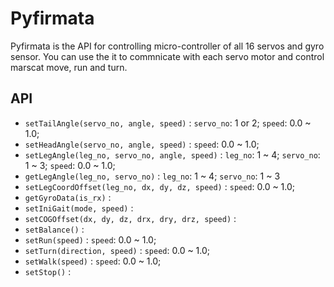 <!--
Copyright (c) 2019 Elephant Robotics, Inc. All rights reserved.

Using this MarsAI source code is subject to the terms and conditions of Apache 2.0 License. Check LICENSE for more information
-->

# Pyfirmata

Pyfirmata is the API for controlling micro-controller of all 16 servos and gyro sensor. You can use the it to commnicate with each servo motor and control marscat move, run and turn. 

## API
 * `setTailAngle(servo_no, angle, speed)` : `servo_no`: 1 or 2; `speed`: 0.0 ~ 1.0;
 * `setHeadAngle(servo_no, angle, speed)` : `speed`: 0.0 ~ 1.0;
 * `setLegAngle(leg_no, servo_no, angle, speed)` :  `leg_no`: 1 ~ 4; `servo_no`: 1 ~ 3; `speed`: 0.0 ~ 1.0;
 * `getLegAngle(leg_no, servo_no)` : `leg_no`: 1 ~ 4; `servo_no`: 1 ~ 3
 * `setLegCoordOffset(leg_no, dx, dy, dz, speed)` : `speed`: 0.0 ~ 1.0;
 * `getGyroData(is_rx)` :
 * `setIniGait(mode, speed)` :
 * `setCOGOffset(dx, dy, dz, drx, dry, drz, speed)` :
 * `setBalance()` :
 * `setRun(speed)` : `speed`: 0.0 ~ 1.0;
 * `setTurn(direction, speed)` : `speed`: 0.0 ~ 1.0;
 * `setWalk(speed)` : `speed`: 0.0 ~ 1.0;
 * `setStop()` :



